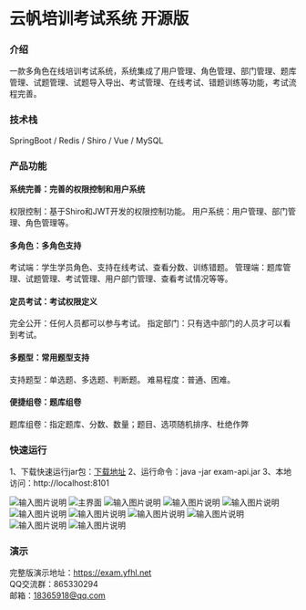# 云帆培训考试系统 开源版

### 介绍
一款多角色在线培训考试系统，系统集成了用户管理、角色管理、部门管理、题库管理、试题管理、试题导入导出、考试管理、在线考试、错题训练等功能，考试流程完善。


### 技术栈
SpringBoot / Redis / Shiro / Vue / MySQL

### 产品功能


#### 系统完善：完善的权限控制和用户系统

权限控制：基于Shiro和JWT开发的权限控制功能。
用户系统：用户管理、部门管理、角色管理等。

#### 多角色：多角色支持

考试端：学生学员角色、支持在线考试、查看分数、训练错题。
管理端：题库管理、试题管理、考试管理、用户部门管理、查看考试情况等等。

#### 定员考试：考试权限定义
完全公开：任何人员都可以参与考试。
指定部门：只有选中部门的人员才可以看到考试。


#### 多题型：常用题型支持
支持题型：单选题、多选题、判断题。
难易程度：普通、困难。


#### 便捷组卷：题库组卷
题库组卷：指定题库、分数、数量；题目、选项随机排序、杜绝作弊


### 快速运行
1、下载快速运行jar包：[下载地址](https://cdn.yfhl.net/yf_exam_lite/exam-api.jar)
2、运行命令：java -jar exam-api.jar
3、本地访问：http://localhost:8101




![输入图片说明](https://images.gitee.com/uploads/images/2020/1019/183158_72cefe61_2189748.jpeg "111.jpg")
![主界面](https://images.gitee.com/uploads/images/2020/1019/182239_4a87af30_2189748.jpeg "222.jpg")
![输入图片说明](https://images.gitee.com/uploads/images/2020/1019/182532_04c42741_2189748.jpeg "444.jpg")
![输入图片说明](https://images.gitee.com/uploads/images/2020/1019/182543_44dcc2d7_2189748.jpeg "555.jpg")
![输入图片说明](https://images.gitee.com/uploads/images/2020/1019/182551_4d404492_2189748.jpeg "666.jpg")
![输入图片说明](https://images.gitee.com/uploads/images/2020/1019/183109_fdc30de8_2189748.jpeg "777.jpg")
![输入图片说明](https://images.gitee.com/uploads/images/2020/1019/183117_30b44530_2189748.jpeg "888.jpg")
![输入图片说明](https://images.gitee.com/uploads/images/2020/1019/183023_2f3baeb9_2189748.jpeg "999.jpg")
![输入图片说明](https://images.gitee.com/uploads/images/2020/1019/183032_f5016335_2189748.jpeg "1010.jpg")
![输入图片说明](https://images.gitee.com/uploads/images/2020/1019/183040_38fd74ed_2189748.jpeg "1111.jpg")
![输入图片说明](https://images.gitee.com/uploads/images/2020/1019/183047_a31619cd_2189748.jpeg "1212.jpg")
### 演示
 
完整版演示地址：https://exam.yfhl.net    
QQ交流群：865330294      
邮箱：18365918@qq.com    
